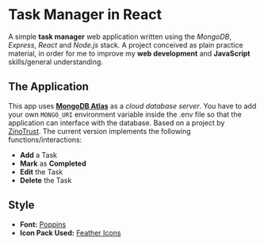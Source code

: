 # Task Manager in React
A simple **task manager** web application written using the _MongoDB_, _Express_, _React_ and _Node.js_ stack. 
A project conceived as plain practice material, in order for me to improve my **web development** and **JavaScript** skills/general understanding.

## The Application

This app uses [**MongoDB Atlas**](https://www.mongodb.com/atlas/database) as a _cloud database server_. You have to add your own `MONGO_URI` environment variable inside the .env file so that the application can interface with the database. Based on a project by [ZinoTrust](https://github.com/zinotrust).
The current version implements the following functions/interactions:

- **Add** a Task
- **Mark** as **Completed**
- **Edit** the Task
- **Delete** the Task

## Style

- **Font:** [Poppins](https://fonts.google.com/specimen/Poppins)
- **Icon Pack Used:** [Feather Icons](https://feathericons.com/)

